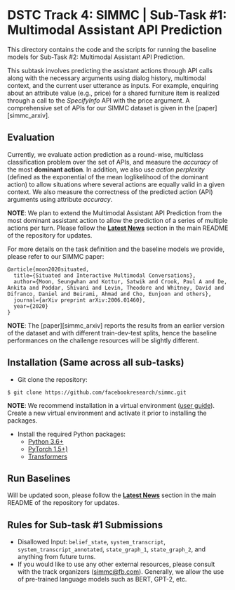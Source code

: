 # DSTC Track 4: SIMMC | Sub-Task #1: Multimodal Assistant API Prediction

This directory contains the code and the scripts for running the baseline models for Sub-Task #2: Multimodal Assistant API Prediction.

This subtask involves predicting the assistant actions through API calls along with the necessary arguments using dialog history, multimodal context, and the current user utterance as inputs.
For example, enquiring about an attribute value (e.g., price) for a shared furniture item is realized through a call to the *SpecifyInfo* API with the price argument.
A comprehensive set of APIs for our SIMMC dataset is given in the [paper][simmc_arxiv]. 

## Evaluation
Currently, we evaluate action prediction as a round-wise, multiclass classification problem over the set of APIs, and measure the *accuracy* of the most **dominant action**. 
In addition, we also use *action perplexity* (defined as the exponential of the mean loglikelihood of the dominant action) to allow situations where several actions are equally valid in a given context. We also measure the correctness of the predicted action (API) arguments using attribute *accuracy*.

**NOTE**: We plan to extend the Multimodal Assistant API Prediction from the most dominant assistant action to allow the prediction of a series of multiple actions per turn. Please follow the [**Latest News**](https://github.com/facebookresearch/simmc/#latest-news) section in the main README of the repository for updates.

For more details on the task definition and the baseline models we provide, please refer to our SIMMC paper:
```
@article{moon2020situated,
  title={Situated and Interactive Multimodal Conversations},
  author={Moon, Seungwhan and Kottur, Satwik and Crook, Paul A and De, Ankita and Poddar, Shivani and Levin, Theodore and Whitney, David and Difranco, Daniel and Beirami, Ahmad and Cho, Eunjoon and others},
  journal={arXiv preprint arXiv:2006.01460},
  year={2020}
}
```
**NOTE**: The [paper][simmc_arxiv] reports the results from an earlier version of the dataset and with different train-dev-test splits, hence the baseline performances on the challenge resources will be slightly different. 

## Installation (Same across all sub-tasks)

* Git clone the repository:
```
$ git clone https://github.com/facebookresearch/simmc.git
```
**NOTE**: We recommend installation in a virtual environment ([user guide](https://packaging.python.org/guides/installing-using-pip-and-virtual-environments/)). Create a new virtual environment and activate it prior to installing the packages. 

* Install the required Python packages:
  * [Python 3.6+](https://www.python.org/downloads/)
  * [PyTorch 1.5+)](https://pytorch.org/get-started/locally/#start-locally)
  * [Transformers](https://huggingface.co/transformers/installation.html)

## Run Baselines
Will be updated soon, please follow the [**Latest News**](https://github.com/facebookresearch/simmc/#latest-news) section in the main README of the repository for updates.

## Rules for Sub-task #1 Submissions
* Disallowed Input: `belief_state`, `system_transcript`, `system_transcript_annotated`, `state_graph_1`, `state_graph_2`, and anything from future turns.
* If you would like to use any other external resources, please consult with the track organizers (simmc@fb.com). Generally, we allow the use of pre-trained language models such as BERT, GPT-2, etc.